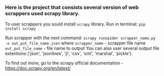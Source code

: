 ### Here is the project that consists several version of web scrappers used scrapy library.

To user scrappers you sould install `scrapy` library.
Run in terminal:
`pip install scrapy`

Run scrapper with the next command:
`scrapy runspider scrapper_name.py -o out_put_file_name.json`
where `scrapper_name` - scrapper file name
      `out_put_file_name` - file name to output
You can also user several output file extentions ('json', 'jsonlines', 'jl', 'csv', 'xml', 'marshal', 'pickle').

To find out more, go to the scrapy official documentation - https://doc.scrapy.org/en/latest/
